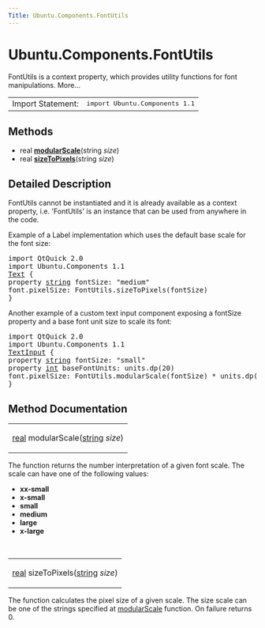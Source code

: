 ```yaml
---
Title: Ubuntu.Components.FontUtils
---
```


# Ubuntu.Components.FontUtils

<span class="subtitle"></span>
<!-- $$$FontUtils-brief -->
<p>FontUtils is a context property, which provides utility functions for font manipulations. More...</p>
<!-- @@@FontUtils -->
<table class="alignedsummary">
<tr><td class="memItemLeft rightAlign topAlign"> Import Statement:</td><td class="memItemRight bottomAlign"> </b><tt>import Ubuntu.Components 1.1</tt></td></tr></table><ul>
</ul>
<h2>Methods</h2>
<ul>
<li class="fn">real <b><b><a href="#modularScale-method">modularScale</a></b></b>(string <i>size</i>)</li>
<li class="fn">real <b><b><a href="#sizeToPixels-method">sizeToPixels</a></b></b>(string <i>size</i>)</li>
</ul>
<!-- $$$FontUtils-description -->
<h2>Detailed Description</h2>
<p>FontUtils cannot be instantiated and it is already available as a context property, i.e&#x2e; 'FontUtils' is an instance that can be used from anywhere in the code.</p>
<p>Example of a Label implementation which uses the default base scale for the font size:</p>
<pre class="qml">import QtQuick 2.0
import Ubuntu.Components 1.1
<span class="type"><a href="QtQuick.Text.md">Text</a></span> {
property <span class="type"><a href="http://qt-project.org/doc/qt-5.3/qml-string.html">string</a></span> <span class="name">fontSize</span>: <span class="string">&quot;medium&quot;</span>
<span class="name">font</span>.pixelSize: <span class="name">FontUtils</span>.<span class="name">sizeToPixels</span>(<span class="name">fontSize</span>)
}</pre>
<p>Another example of a custom text input component exposing a fontSize property and a base font unit size to scale its font:</p>
<pre class="qml">import QtQuick 2.0
import Ubuntu.Components 1.1
<span class="type"><a href="QtQuick.TextInput.md">TextInput</a></span> {
property <span class="type"><a href="http://qt-project.org/doc/qt-5.3/qml-string.html">string</a></span> <span class="name">fontSize</span>: <span class="string">&quot;small&quot;</span>
property <span class="type"><a href="http://qt-project.org/doc/qt-5.3/qml-int.html">int</a></span> <span class="name">baseFontUnits</span>: <span class="name">units</span>.<span class="name">dp</span>(<span class="number">20</span>)
<span class="name">font</span>.pixelSize: <span class="name">FontUtils</span>.<span class="name">modularScale</span>(<span class="name">fontSize</span>) <span class="operator">*</span> <span class="name">units</span>.<span class="name">dp</span>(<span class="name">baseFontUnits</span>)
}</pre>
<!-- @@@FontUtils -->
<h2>Method Documentation</h2>
<!-- $$$modularScale -->
<table class="qmlname"><tr valign="top"><td class="tblQmlFuncNode"><p><span class="type"><a href="http://qt-project.org/doc/qt-5.3/qml-real.html">real</a></span> <span class="name">modularScale</span>(<span class="type"><a href="http://qt-project.org/doc/qt-5.3/qml-string.html">string</a></span><i> size</i>)</p></td></tr></table><p>The function returns the number interpretation of a given font scale. The scale can have one of the following values:</p>
<ul>
<li><b>xx-small</b></li>
<li><b>x-small</b></li>
<li><b>small</b></li>
<li><b>medium</b></li>
<li><b>large</b></li>
<li><b>x-large</b></li>
</ul>
<!-- @@@modularScale -->
<br/>
<!-- $$$sizeToPixels -->
<table class="qmlname"><tr valign="top"><td class="tblQmlFuncNode"><p><span class="type"><a href="http://qt-project.org/doc/qt-5.3/qml-real.html">real</a></span> <span class="name">sizeToPixels</span>(<span class="type"><a href="http://qt-project.org/doc/qt-5.3/qml-string.html">string</a></span><i> size</i>)</p></td></tr></table><p>The function calculates the pixel size of a given scale. The size scale can be one of the strings specified at <a href="#modularScale-method">modularScale</a> function. On failure returns 0.</p>
<!-- @@@sizeToPixels -->
<br/>
